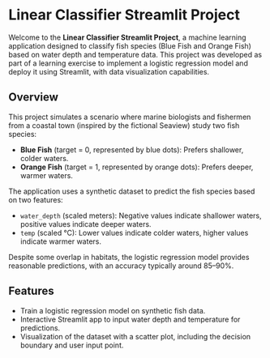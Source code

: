 # Linear Classifier Streamlit Project

Welcome to the **Linear Classifier Streamlit Project**, a machine learning application designed to classify fish species (Blue Fish and Orange Fish) based on water depth and temperature data. This project was developed as part of a learning exercise to implement a logistic regression model and deploy it using Streamlit, with data visualization capabilities.

## Overview

This project simulates a scenario where marine biologists and fishermen from a coastal town (inspired by the fictional Seaview) study two fish species:
- **Blue Fish** (target = 0, represented by blue dots): Prefers shallower, colder waters.
- **Orange Fish** (target = 1, represented by orange dots): Prefers deeper, warmer waters.

The application uses a synthetic dataset to predict the fish species based on two features:
- `water_depth` (scaled meters): Negative values indicate shallower waters, positive values indicate deeper waters.
- `temp` (scaled °C): Lower values indicate colder waters, higher values indicate warmer waters.

Despite some overlap in habitats, the logistic regression model provides reasonable predictions, with an accuracy typically around 85–90%.

## Features
- Train a logistic regression model on synthetic fish data.
- Interactive Streamlit app to input water depth and temperature for predictions.
- Visualization of the dataset with a scatter plot, including the decision boundary and user input point.


